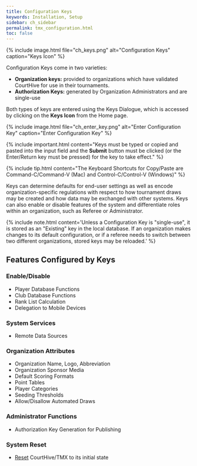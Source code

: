 ```yaml
---
title: Configuration Keys
keywords: Installation, Setup
sidebar: ch_sidebar
permalink: tmx_configuration.html
toc: false
---
```


{% include image.html file="ch_keys.png" alt="Configuration Keys" caption="Keys Icon" %}

Configuration Keys come in two varieties:
* __Organization keys:__ provided to organizations which have validated CourtHive for use in their tournaments.  
* __Authorization Keys:__ generated by Organization Administrators and are single-use

Both types of keys are entered using the Keys Dialogue, which is accessed by clicking on the __Keys Icon__ from the Home page.

{% include image.html file="ch_enter_key.png" alt="Enter Configuration Key" caption="Enter Configuration Key" %}

{% include important.html content="Keys must be typed or copied and pasted into the input field and the __Submit__ button must be clicked (or the Enter/Return key must be pressed) for the key to take effect." %}

{% include tip.html content="The Keyboard Shortcuts for Copy/Paste are Command-C/Command-V (Mac) and Control-C/Control-V (Windows)" %}

Keys can determine defaults for end-user settings as well as encode organization-specific regulations with respect to how tournament draws may be created and how data may be exchanged with other systems. Keys can also enable or disable features of the system and differentiate roles within an organization, such as Referee or Administrator.

{% include note.html content='Unless a Configuration Key is "single-use", it is stored as an "Existing" key in the local database.  If an organization makes changes to its default configuration, or if a referee needs to switch between two different organizations, stored keys may be reloaded.' %}

## Features Configured by Keys

### Enable/Disable
* Player Database Functions
* Club Database Functions
* Rank List Calculation
* Delegation to Mobile Devices

### System Services
* Remote Data Sources

### Organization Attributes
* Organization Name, Logo, Abbreviation
* Organization Sponsor Media
* Default Scoring Formats
* Point Tables
* Player Categories
* Seeding Thresholds
* Allow/Disallow Automated Draws

### Administrator Functions
* Authorization Key Generation for Publishing

### System Reset
* [Reset](tmx_reset.html) CourtHive/TMX to its initial state
